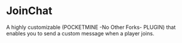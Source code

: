 # JoinChat
A highly customizable (POCKETMINE -No Other Forks- PLUGIN) that enables you to send a custom message when a player joins.
